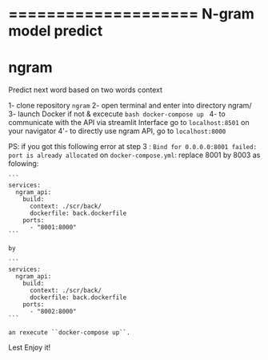 ====================
N-gram model predict
====================


# ngram
Predict next word based on two words context

1- clone repository `ngram`
2- open terminal and enter into directory  ngram/ 
3- launch Docker if not & excecute 
        ```bash
        docker-compose up
        ```
4- to communicate with the API via streamlit Interface go to `localhost:8501` on your navigator
4'- to  directly use ngram API, go to `localhost:8000`

PS: if you got this following error at step 3 :
        ```
        Bind for 0.0.0.0:8001 failed: port is already allocated
        ```
    on ``docker-compose.yml``: replace 8001 by 8003  as folowing:

    ```
    services:
      ngram_api:
        build:
          context: ./scr/back/
          dockerfile: back.dockerfile
        ports:
          - "8001:8000"
    ```

    by

    ```
    services:
      ngram_api:
        build:
          context: ./scr/back/
          dockerfile: back.dockerfile
        ports:
          - "8002:8000"
    ``` 

    an rexecute ``docker-compose up``.

Lest Enjoy it!

    
    
